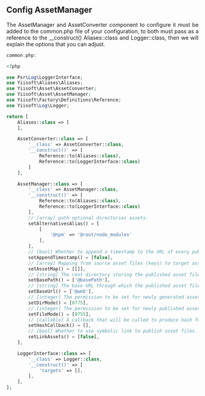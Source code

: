 ## Config AssetManager <span id="config-asset-manager"></span>

<p align="justify">The AssetManager and AssetConverter component to configure it must be added to the common.php file of your configuration, to both must pass as a reference to the __construct() Aliases::class and Logger::class, then we will explain the options that you can adjust.</p>

```php
common.php:

<?php

use Psr\Log\LoggerInterface;
use Yiisoft\Aliases\Aliases;
use Yiisoft\Asset\AssetConverter;
use Yiisoft\Asset\AssetManager;
use Yiisoft\Factory\Definitions\Reference;
use Yiisoft\Log\Logger;

return [
    Aliases::class => [
    ],

    AssetConverter::class => [
        '__class' => AssetConverter::class,
        '__construct()' => [
            Reference::to(Aliases::class),
            Reference::to(LoggerInterface::class)
        ]
    ],

    AssetManager::class => [
        '__class' => AssetManager::class,
        '__construct()' => [
            Reference::to(Aliases::class),
            Reference::to(LoggerInterface::class)
        ],
        // [array] path optional directories assets.
        setAlternativesAlias() = [
            [
                '@npm' => '@root/node_modules'
            ],
        ],
        // [bool] Whether to append a timestamp to the URL of every published asset.
        setAppendTimestamp() = [false], 
        // [array] Mapping from source asset files (keys) to target asset files (values).
        setAssetMap() = [[]],
        // [string] The root directory storing the published asset files.
        setBasePath() = ['@basePath'],
        // [string] The base URL through which the published asset files can be accessed.
        setBaseUrl() = ['@web'],
        // [integer] The permission to be set for newly generated asset directories.
        setDirMode() = [0775],
        // [integer] The permission to be set for newly published asset files.
        setFileMode() = [0755],
        // [callable] A callback that will be called to produce hash for asset directory generation.
        setHashCallback() = [],
        // [bool] Whether to use symbolic link to publish asset files.
        setLinkAssets() = [false],
    ],

    LoggerInterface::class => [
        '__class' => Logger::class,
        '__construct()' => [
            'targets' => [],
        ],
    ],
];
```
